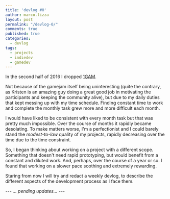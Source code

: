 ```yaml
---
title: 'devlog #0'
author: marco.lizza
layout: post
permalink: "/devlog-0/"
comments: true
published: true
categories: 
  - devlog
tags: 
  - projects
  - indiedev
  - gamedev
---
```

In the second half of 2016 I dropped [1GAM](http://onegameamonth.com/).

Not because of the gamejam itself being uninteresting (quite the contrary, as Kristen is an amazing guy doing a great good job in motivating the participants and keeping the community alive), but due to my daily duties that kept messing up with my time schedule. Finding constant time to work and complete the monthly task grew more and more difficult each month.

I would have liked to be consistent with every month task but that was pretty much impossible. Over the course of months it rapidly became desolating. To make matters worse, I'm a perfectionist and I could barely stand the *modest-to-law* quality of my projects, rapidly decreasing over the time due to the time constraint.

So, I began thinking about working on a project with a different scope. Something that doesn't need rapid prototyping, but would benefit from a constant and diluted work. And, perhaps, over the course of a year or so. I found that working on a slower pace soothing and extremely rewarding.

Staring from now I will try and redact a weekly devlog, to describe the different aspects of the development process as I face them.

*--- ... pending updates... ---*